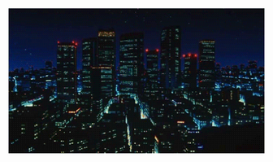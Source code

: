 <div align="center">
<img hight="150" width="580" alt="GIF" align="center" src="https://github.com/CodeNeeko/CodeNeeko/blob/8f6255f9df119343bd595c0539b41d54973616ff/banner.gif">
</div>


<!--
![banner](https://github.com/CodeNeeko/CodeNeeko/assets/68955011/b786f81e-b4a5-4780-a8b9-aed0ecb36106)




**CodeNeeko/CodeNeeko** is a ✨ _special_ ✨ repository because its `README.md` (this file) appears on your GitHub profile.

Here are some ideas to get you started:

- 🔭 I’m currently working on ...
- 🌱 I’m currently learning ...
- 👯 I’m looking to collaborate on ...
- 🤔 I’m looking for help with ...
- 💬 Ask me about ...
- 📫 How to reach me: ...
- 😄 Pronouns: ...
- ⚡ Fun fact: ...
-->
